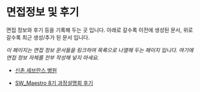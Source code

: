 # 면접정보 및 후기

면접 정보와 후기 등을 기록해 두는 곳 입니다.
아래로 갈수록 이전에 생성된 문서, 위로 갈수록 최근 생성/추가 된 문서 입니다.

*이 페이지는 면접 정보 문서들을 링크하여 목록으로 나열해 두는 페이지 입니다.
여기에 면접 정보 자체를 전부 작성해 넣지 마세요.*

- [신촌 세브란스 병원](sinchon-severance.md)

- [SW_Maestro 8기 과정설명회 후기](sw-maestro-8th.md)